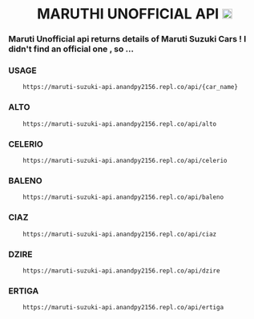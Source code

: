 <h1 align="center">MARUTHI UNOFFICIAL API <img height="20px" src="https://user-images.githubusercontent.com/87514488/137593395-9141b8d4-79a9-4f95-98fd-fb3bfe89f0af.png"></h1>
<h3> Maruti Unofficial api returns details of Maruti Suzuki Cars ! I didn't find an official one , so ...


<h3>USAGE</h3>
  <pre><code>    https:<span class="hljs-regexp">//m</span>aruti-suzuki-api.anandpy2156.repl.co<span class="hljs-regexp">/api/</span>{car_name}
</code></pre>
  
<h3>ALTO</h3>
<pre><code>    https:<span class="hljs-regexp">//m</span>aruti-suzuki-api.anandpy2156.repl.co<span class="hljs-regexp">/api/</span>alto
</code></pre>
  
<h3>CELERIO</h3>
<pre><code>    https:<span class="hljs-regexp">//m</span>aruti-suzuki-api.anandpy2156.repl.co<span class="hljs-regexp">/api/</span>celerio
</code></pre>  

<h3>BALENO</h3>
<pre><code>    https:<span class="hljs-regexp">//m</span>aruti-suzuki-api.anandpy2156.repl.co<span class="hljs-regexp">/api/</span>baleno
</code></pre>  

<h3>CIAZ</h3>
<pre><code>    https:<span class="hljs-regexp">//m</span>aruti-suzuki-api.anandpy2156.repl.co<span class="hljs-regexp">/api/</span>ciaz
</code></pre>  

<h3>DZIRE</h3>
<pre><code>    https:<span class="hljs-regexp">//m</span>aruti-suzuki-api.anandpy2156.repl.co<span class="hljs-regexp">/api/</span>dzire
</code></pre>  
  
<h3>ERTIGA</h3>
<pre><code>    https:<span class="hljs-regexp">//m</span>aruti-suzuki-api.anandpy2156.repl.co<span class="hljs-regexp">/api/</span>ertiga
</code></pre>  
